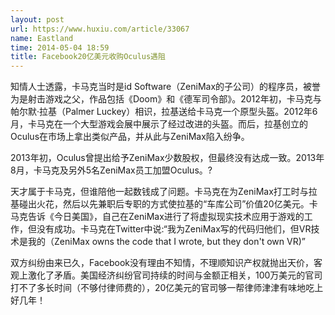 ```yaml
---
layout: post
url: https://www.huxiu.com/article/33067
name: Eastland
time: 2014-05-04 18:59
title: Facebook20亿美元收购Oculus遇阻
---
```

知情人士透露，卡马克当时是id Software（ZeniMax的子公司）的程序员，被誉为是射击游戏之父，作品包括《Doom》和《德军司令部》。2012年初，卡马克与帕尔默·拉基（Palmer Luckey）相识，拉基送给卡马克一个原型头盔。2012年6月，卡马克在一个大型游戏会展中展示了经过改进的头盔。而后，拉基创立的Oculus在市场上拿出类似产品，并从此与ZeniMax陷入纷争。

2013年初，Oculus曾提出给予ZeniMax少数股权，但最终没有达成一致。2013年8月，卡马克及另外5名ZeniMax员工加盟Oculus。?

天才属于卡马克，但谁陪他一起数钱成了问题。卡马克在为ZeniMax打工时与拉基碰出火花，然后以先兼职后专职的方式使拉基的“车库公司”价值20亿美元。卡马克告诉《今日美国》，自己在ZeniMax进行了将虚拟现实技术应用于游戏的工作，但没有成功。卡马克在Twitter中说:“我为ZeniMax写的代码归他们，但VR技术是我的（ZeniMax owns the code that I wrote, but they don't own VR)”

双方纠纷由来已久，Facebook没有理由不知情，不理顺知识产权就抛出天价，客观上激化了矛盾。美国经济纠纷官司持续的时间与金额正相关，100万美元的官司打不了多长时间（不够付律师费的），20亿美元的官司够一帮律师津津有味地吃上好几年！

